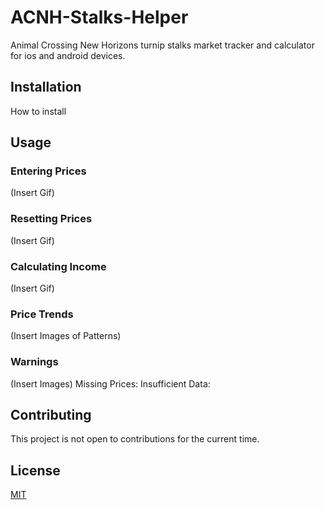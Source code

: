 # ACNH-Stalks-Helper

Animal Crossing New Horizons turnip stalks market tracker and calculator for ios and android devices.

## Installation

How to install

## Usage

### Entering Prices
(Insert Gif)

### Resetting Prices
(Insert Gif)

### Calculating Income
(Insert Gif)

### Price Trends
(Insert Images of Patterns)

### Warnings
(Insert Images)
Missing Prices:
Insufficient Data:

## Contributing

This project is not open to contributions for the current time.

## License
[MIT](https://choosealicense.com/licenses/mit/)
